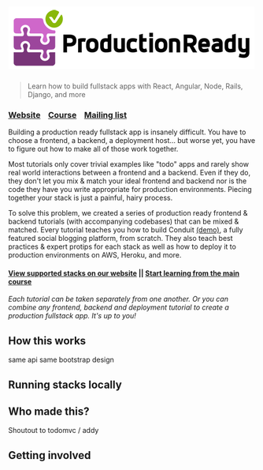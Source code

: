 # ![ProductionReady](media/logo_lg.png)

> Learn how to build fullstack apps with React, Angular, Node, Rails, Django, and more

### [Website](http://)&nbsp;&nbsp;&nbsp;&nbsp;[Course](http://)&nbsp;&nbsp;&nbsp;&nbsp;[Mailing list](http://)

Building a production ready fullstack app is insanely difficult. You have to choose a frontend, a backend, a deployment host... but worse yet, you have to figure out how to make all of those work together.

Most tutorials only cover trivial examples like "todo" apps and rarely show real world interactions between a frontend and a backend. Even if they do, they don't let you mix & match your ideal frontend and backend nor is the code they have you write appropriate for production environments. Piecing together your stack is just a painful, hairy process.

To solve this problem, we created a series of production ready frontend & backend tutorials (with accompanying codebases) that can be mixed & matched. Every tutorial teaches you how to build Conduit [(demo)](https://demo.productionready.io), a fully featured social blogging platform, from scratch. They also teach best practices & expert protips for each stack as well as how to deploy it to production environments on AWS, Heroku, and more.

#### [View supported stacks on our website](http://) || [Start learning from the main course](http://)

*Each tutorial can be taken separately from one another. Or you can combine any frontend, backend and deployment tutorial to create a production fullstack app. It's up to you!*

## How this works

same api
same bootstrap design

## Running stacks locally

## Who made this?

Shoutout to todomvc / addy

## Getting involved
